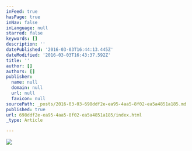 ```yaml
---
inFeed: true
hasPage: true
inNav: false
inLanguage: null
starred: false
keywords: []
description: ''
datePublished: '2016-03-03T16:44:13.445Z'
dateModified: '2016-03-03T16:43:37.592Z'
title: ''
author: []
authors: []
publisher:
  name: null
  domain: null
  url: null
  favicon: null
sourcePath: _posts/2016-03-03-698ddf2e-ea95-4aa5-8f02-ea5a4851a185.md
published: true
url: 698ddf2e-ea95-4aa5-8f02-ea5a4851a185/index.html
_type: Article

---
```

![](https://the-grid-user-content.s3-us-west-2.amazonaws.com/cf1a352c-bbe3-4279-aecf-42bdd45701a4.png)
